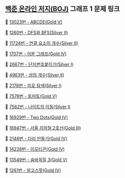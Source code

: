 ## [백준 온라인 저지(BOJ)](https://www.acmicpc.net/) 그래프 1 문제 링크

🔎 [13023번 - ABCDE(Gold Ⅴ)](https://www.acmicpc.net/problem/13023)

🔎 [1260번 - DFS와 BFS(Silver Ⅱ)](https://www.acmicpc.net/problem/1260)

🔎 [11724번 - 연결 요소의 개수(Silver Ⅱ)](https://www.acmicpc.net/problem/11724)

🔎 [1707번 - 이분 그래프(Gold Ⅳ)](https://www.acmicpc.net/problem/1707)

🔎 [2667번 - 단지번호붙이기(Silver Ⅰ)](https://www.acmicpc.net/problem/2667)

🔎 [4963번 - 섬의 개수(Silver Ⅱ)](https://www.acmicpc.net/problem/4963)

🔎 [2178번 - 미로 탐색(Silver Ⅰ)](https://www.acmicpc.net/problem/2178)

🔎 [7576번 - 토마토(Gold Ⅴ)](https://www.acmicpc.net/problem/7576)

🔎 [7562번 - 나이트의 이동(Silver Ⅰ)](https://www.acmicpc.net/problem/7562)
<br>

🔎 [16929번 - Two Dots(Gold Ⅳ)](https://www.acmicpc.net/problem/16929)

🔎 [16947번 - 서울 지하철 2호선(Gold Ⅲ)](https://www.acmicpc.net/problem/16947)

🔎 [2146번 - 다리 만들기(Gold Ⅳ)](https://www.acmicpc.net/problem/2146)

🔎 [14226번 - 이모티콘(Gold Ⅳ)](https://www.acmicpc.net/problem/14226)

🔎 [13549번 - 숨바꼭질 3(Gold Ⅴ)](https://www.acmicpc.net/problem/13549)

🔎 [1261번 - 알고스팟(Gold Ⅳ)](https://www.acmicpc.net/problem/1261)
